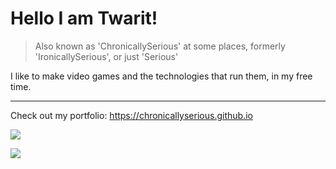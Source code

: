 # Hello I am Twarit! 

> Also known as 'ChronicallySerious' at some places, formerly 'IronicallySerious', or just 'Serious'

I like to make video games and the technologies that run them, in my free time.

---

Check out my portfolio: https://chronicallyserious.github.io

![](https://github-readme-stats.vercel.app/api?username=ChronicallySerious&theme=gruvbox&show_icons=true&hide_rank=true&count_private=true&hide=stars&include_all_commits=true)

![](https://komarev.com/ghpvc/?username=ChronicallySerious)

